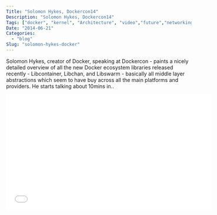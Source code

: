 ```yaml
---
Title: "Solomon Hykes, Dockercon14"
Description: "Solomon Hykes, Dockercon14"
Tags: ["docker", "kernel", "Architecture", "video","future","networking"]
Date: "2014-06-21"
Categories:
  - "blog"
Slug: "solomon-hykes-docker"
---
```


Solomon Hykes, creator of Docker, speaking at Dockercon - paints a nicely detailed overview of all the new Docker ecosystem libraries released recently - Libcontainer, Libchan, and Libswarm - basically all middle layer abstractions which seem to have buy across all the main platforms and providers. He starts talking about 10mins in..

<div class="video-container">
<iframe width="560" height="315" src="//www.youtube.com/embed/_DOXBVrlW78" frameborder="0" allowfullscreen></iframe>
</div>
